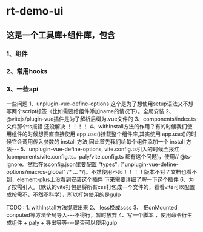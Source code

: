 # rt-demo-ui

## 这是一个工具库+组件库，包含

### 1、组件
### 2、常用hooks
### 3、一些api


一些问题
1、unplugin-vue-define-options  这个是为了想使用setup语法又不想写两个script标签（比如需要给组件添加name的情况下）。全局安装
2、@vitejs/plugin-vue插件是为了解析后缀为.vue文件的
3、components/index.ts文件那个ts报错 还没解决 ！！！！
4、withInstall方法的作用？有的时候我们使用组件的时候想要直直接使用 app.use()挂载整个组件库,其实使用 app.use()的时候它会调用传入参数的 install 方法,因此首先我们给每个组件添加一个 install 方法---
5、unplugin-vue-define-options, vite.config.ts引入的时候会报红(components/vite.config.ts。paly/vite.config.ts 都有这个问题)，使用// @ts-ignore。然后在tsconfig.json里要配置
"types": ["unplugin-vue-define-options/macros-global" /* ... */]。不然使用不起！！！！版本不对？文档也看不到，element-plus上没看到安装这个插件
下来需要详细了解一下这个插件
 6、为了按需引入。（默认的vite打包是将所有css打包成一个文件的，看看vite可以配置成按需不，不然不科学），所以打包使用的是gulp


TODO : 1. withInstall方法提取出来
  2、 less换成scss
  3、 把onMounted conputed等方法全局导入---不得行，暂时放弃
  4、写一个脚本 ，使用命令行生成组件 + paly + 导出等等---是否可以使用gulp